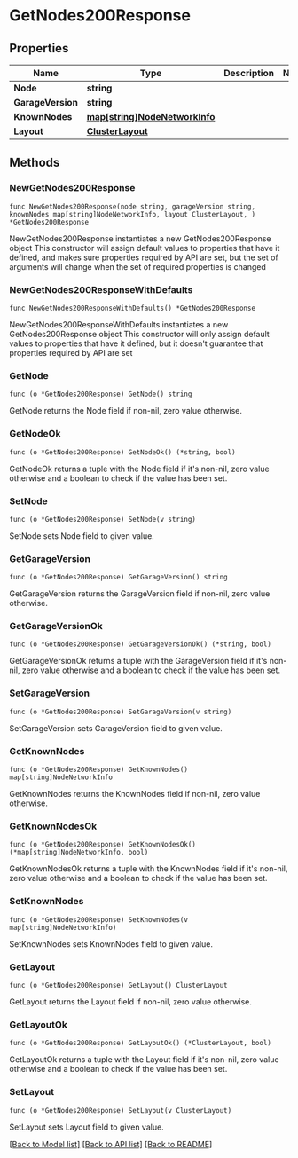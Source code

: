 # GetNodes200Response

## Properties

Name | Type | Description | Notes
------------ | ------------- | ------------- | -------------
**Node** | **string** |  | 
**GarageVersion** | **string** |  | 
**KnownNodes** | [**map[string]NodeNetworkInfo**](NodeNetworkInfo.md) |  | 
**Layout** | [**ClusterLayout**](ClusterLayout.md) |  | 

## Methods

### NewGetNodes200Response

`func NewGetNodes200Response(node string, garageVersion string, knownNodes map[string]NodeNetworkInfo, layout ClusterLayout, ) *GetNodes200Response`

NewGetNodes200Response instantiates a new GetNodes200Response object
This constructor will assign default values to properties that have it defined,
and makes sure properties required by API are set, but the set of arguments
will change when the set of required properties is changed

### NewGetNodes200ResponseWithDefaults

`func NewGetNodes200ResponseWithDefaults() *GetNodes200Response`

NewGetNodes200ResponseWithDefaults instantiates a new GetNodes200Response object
This constructor will only assign default values to properties that have it defined,
but it doesn't guarantee that properties required by API are set

### GetNode

`func (o *GetNodes200Response) GetNode() string`

GetNode returns the Node field if non-nil, zero value otherwise.

### GetNodeOk

`func (o *GetNodes200Response) GetNodeOk() (*string, bool)`

GetNodeOk returns a tuple with the Node field if it's non-nil, zero value otherwise
and a boolean to check if the value has been set.

### SetNode

`func (o *GetNodes200Response) SetNode(v string)`

SetNode sets Node field to given value.


### GetGarageVersion

`func (o *GetNodes200Response) GetGarageVersion() string`

GetGarageVersion returns the GarageVersion field if non-nil, zero value otherwise.

### GetGarageVersionOk

`func (o *GetNodes200Response) GetGarageVersionOk() (*string, bool)`

GetGarageVersionOk returns a tuple with the GarageVersion field if it's non-nil, zero value otherwise
and a boolean to check if the value has been set.

### SetGarageVersion

`func (o *GetNodes200Response) SetGarageVersion(v string)`

SetGarageVersion sets GarageVersion field to given value.


### GetKnownNodes

`func (o *GetNodes200Response) GetKnownNodes() map[string]NodeNetworkInfo`

GetKnownNodes returns the KnownNodes field if non-nil, zero value otherwise.

### GetKnownNodesOk

`func (o *GetNodes200Response) GetKnownNodesOk() (*map[string]NodeNetworkInfo, bool)`

GetKnownNodesOk returns a tuple with the KnownNodes field if it's non-nil, zero value otherwise
and a boolean to check if the value has been set.

### SetKnownNodes

`func (o *GetNodes200Response) SetKnownNodes(v map[string]NodeNetworkInfo)`

SetKnownNodes sets KnownNodes field to given value.


### GetLayout

`func (o *GetNodes200Response) GetLayout() ClusterLayout`

GetLayout returns the Layout field if non-nil, zero value otherwise.

### GetLayoutOk

`func (o *GetNodes200Response) GetLayoutOk() (*ClusterLayout, bool)`

GetLayoutOk returns a tuple with the Layout field if it's non-nil, zero value otherwise
and a boolean to check if the value has been set.

### SetLayout

`func (o *GetNodes200Response) SetLayout(v ClusterLayout)`

SetLayout sets Layout field to given value.



[[Back to Model list]](../README.md#documentation-for-models) [[Back to API list]](../README.md#documentation-for-api-endpoints) [[Back to README]](../README.md)


